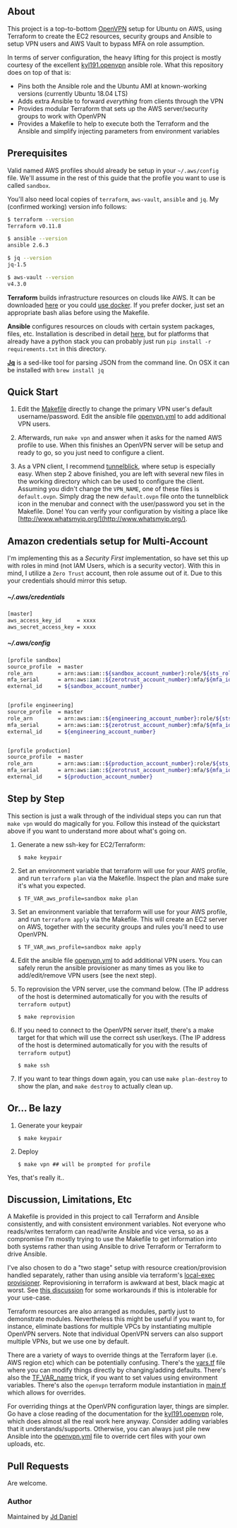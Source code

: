 ## About

This project is a top-to-bottom [OpenVPN](https://openvpn.net/) setup for Ubuntu on AWS, using Terraform to create the EC2 resources, security groups and Ansible to setup VPN users and AWS Vault to bypass MFA on role assumption.

In terms of server configuration, the heavy lifting for this project is mostly courtesy of the excellent [kyl191.openvpn](https://github.com/kyl191/ansible-role-openvpn) ansible role. What this repository does on top of that is:

  * Pins both the Ansible role and the Ubuntu AMI at known-working versions (currently Ubuntu 18.04 LTS)
  * Adds extra Ansible to forward *everything* from clients through the VPN
  * Provides modular Terraform that sets up the AWS server/security groups to work with OpenVPN
  * Provides a Makefile to help to execute both the Terraform and the Ansible and simplify injecting parameters from environment variables


## Prerequisites

Valid named AWS profiles should already be setup in your `~/.aws/config` file.  We'll assume in the rest of this guide that the profile you want to use is called `sandbox`.

You'll also need local copies of `terraform`, `aws-vault`, `ansible` and `jq`.  My (confirmed working) version info follows:

```bash
$ terraform --version
Terraform v0.11.8

$ ansible --version
ansible 2.6.3

$ jq --version
jq-1.5

$ aws-vault --version
v4.3.0
```

**Terraform** builds infrastructure resources on clouds like AWS.  It can be downloaded [here](https://www.terraform.io/downloads.html) or you could [use docker](https://hub.docker.com/r/hashicorp/terraform/).  If you prefer docker, just set an appropriate bash alias before using the Makefile.

**Ansible** configures resources on clouds with certain system packages, files, etc.  Installation is described in detail  [here](http://docs.ansible.com/ansible/latest/intro_installation.html), but for platforms that already have a python stack you can probably just run `pip install -r requirements.txt` in this directory.

**[Jq](https://stedolan.github.io/jq/)** is a sed-like tool for parsing JSON from the command line.  On OSX it can be installed with `brew install jq`


## Quick Start

1. Edit the [Makefile](Makefile) directly to change the primary VPN user's default username/password. Edit the ansible file [openvpn.yml](openvpn.yml) to add additional VPN users.

2. Afterwards, run `make vpn` and answer when it asks for the named AWS profile to use.  When this finishes an OpenVPN server will be setup and ready to go, so you just need to configure a client.

3. As a VPN client, I recommend [tunnelblick](https://tunnelblick.net), where setup is especially easy.  When step 2 above finished, you are left with several new files in the working directory which can be used to configure the client.  Assuming you didn't change the `VPN_NAME`, one of these files is `default.ovpn`.  Simply drag the new `default.ovpn` file onto the tunnelblick icon in the menubar and connect with the user/password you set in the Makefile.  Done!  You can verify your configuration by visiting a place like [http://www.whatsmyip.org/](http://www.whatsmyip.org/).


## Amazon credentials setup for Multi-Account

I'm implementing this as a _Security First_ implementation, so have set this up with roles in mind (not IAM Users, which is a security vector). With this in mind, I utilize a `Zero Trust` account, then  role assume out of it. Due to this your credentials should mirror this setup.

##### ~/.aws/credentials

```bash
[master]
aws_access_key_id     = xxxx
aws_secret_access_key = xxxx
```


##### ~/.aws/config

```bash
[profile sandbox]
source_profile  = master
role_arn        = arn:aws:iam::${sandbox_account_number}:role/${sts_role_assumption_name}
mfa_serial      = arn:aws:iam::${zerotrust_account_number}:mfa/${mfa_id}
external_id     = ${sandbox_account_number}


[profile engineering]
source_profile  = master
role_arn        = arn:aws:iam::${engineering_account_number}:role/${sts_role_assumption_name}
mfa_serial      = arn:aws:iam::${zerotrust_account_number}:mfa/${mfa_id}
external_id     = ${engineering_account_number}


[profile production]
source_profile  = master
role_arn        = arn:aws:iam::${production_account_number}:role/${sts_role_assumption_name}
mfa_serial      = arn:aws:iam::${zerotrust_account_number}:mfa/${mfa_id}
external_id     = ${production_account_number}
```




## Step by Step

This section is just a walk through of the individual steps you can run that `make vpn` would do magically for you.  Follow this instead of the quickstart above if you want to understand more about what's going on.

1. Generate a new ssh-key for EC2/Terraform:

    `$ make keypair`

2. Set an environment variable that terraform will use for your AWS profile, and run `terraform plan` via the Makefile.  Inspect the plan and make sure it's what you expected.

    `$ TF_VAR_aws_profile=sandbox make plan`

3. Set an environment variable that terraform will use for your AWS profile, and run `terraform apply` via the Makefile.  This will create an EC2 server on AWS, together with the security groups and rules you'll need to use OpenVPN.

    `$ TF_VAR_aws_profile=sandbox make apply`

4. Edit the ansible file [openvpn.yml](openvpn.yml) to add additional VPN users. You can safely rerun the ansible provisioner as many times as you like to add/edit/remove VPN users (see the next step).

5.  To reprovision the VPN server, use the command below.  (The IP address of the host is determined automatically for you with the results of `terraform output`)

    `$ make reprovision`

5. If you need to connect to the OpenVPN server itself, there's a make target for that which will use the correct ssh user/keys.  (The IP address of the host is determined automatically for you with the results of `terraform output`)

    `$ make ssh`

6. If you want to tear things down again, you can use `make plan-destroy` to show the plan, and `make destroy` to actually clean up.


## Or... Be lazy

1. Generate your keypair

    `$ make keypair`

2. Deploy

    `$ make vpn ## will be prompted for profile`

Yes, that's really it..

## Discussion, Limitations, Etc

A Makefile is provided in this project to call Terraform and Ansible consistently, and with consistent environment variables.  Not everyone who reads/writes terraform can read/write Ansible and vice versa, so as a compromise I'm mostly trying to use the Makefile to get information into both systems rather than using Ansible to drive Terraform or Terraform to drive Ansible.

I've also chosen to do a "two stage" setup with resource creation/provision handled separately, rather than using ansible via terraform's [local-exec provisioner](https://www.terraform.io/docs/provisioners/local-exec.html).  Reprovisioning in terraform is awkward at best, black magic at worst.  See [this discussion](https://github.com/hashicorp/terraform/issues/3193) for some workarounds if this is intolerable for your use-case.

Terraform resources are also arranged as modules, partly just to demonstrate modules.  Nevertheless this might be useful if you want to, for instance, eliminate bastions for multiple VPCs by instantiating multiple OpenVPN servers.  Note that individual OpenVPN servers can also support multiple VPNs, but we use one by default.

There are a variety of ways to override things at the Terraform layer (i.e. AWS region etc) which can be potentially confusing.  There's the [vars.tf](vars.tf) file where you can modify things directly by changing/adding defaults.  There's also the  [TF_VAR_name](https://www.terraform.io/docs/configuration/environment-variables.html#tf_var_name) trick, if you want to set values using environment variables.  There's also the `openvpn` terraform module instantiation in [main.tf](main.tf) which allows for overrides.

For overriding things at the OpenVPN configuration layer, things are simpler.  Go have a close reading of the documentation for the [kyl191.openvpn](https://github.com/kyl191/ansible-role-openvpn) role, which does almost all the real work here anyway.  Consider adding variables that it understands/supports.  Otherwise, you can always just pile new Ansible into the [openvpn.yml](openvpn.yml) file to override cert files with your own uploads, etc.


## Pull Requests

Are welcome.


### Author

Maintained by [Jd Daniel](mailto:jon.daniel@ge.com)
